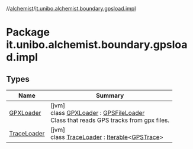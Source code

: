 //[alchemist](../../index.md)/[it.unibo.alchemist.boundary.gpsload.impl](index.md)

# Package it.unibo.alchemist.boundary.gpsload.impl

## Types

| Name | Summary |
|---|---|
| [GPXLoader](-g-p-x-loader/index.md) | [jvm]<br>class [GPXLoader](-g-p-x-loader/index.md) : [GPSFileLoader](../it.unibo.alchemist.boundary.gpsload.api/-g-p-s-file-loader/index.md)<br>Class that reads GPS tracks from gpx files. |
| [TraceLoader](-trace-loader/index.md) | [jvm]<br>class [TraceLoader](-trace-loader/index.md) : [Iterable](https://docs.oracle.com/javase/8/docs/api/java/lang/Iterable.html)<[GPSTrace](../it.unibo.alchemist.model.interfaces/-g-p-s-trace/index.md)> |
